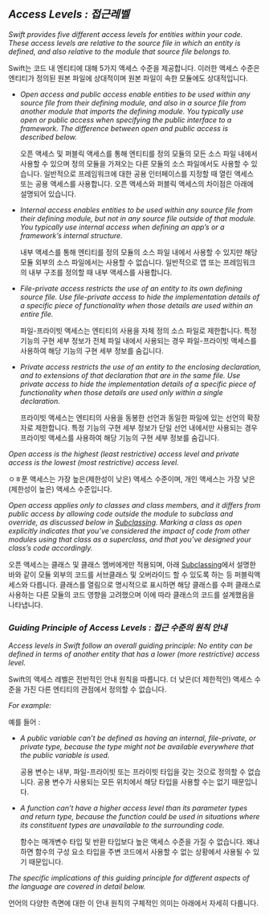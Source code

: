 ## *Access Levels : 접근레벨*

*Swift provides five different access levels for entities within your code. These access levels are relative to the source file in which an entity is defined, and also relative to the module that source file belongs to.*

Swift는 코드 내 엔티티에 대해 5가지 액세스 수준을 제공합니다. 이러한 액세스 수준은 엔티티가 정의된 원본 파일에 상대적이며 원본 파일이 속한 모듈에도 상대적입니다.

- *Open access and public access enable entities to be used within any source file from their defining module, and also in a source file from another module that imports the defining module. You typically use open or public access when specifying the public interface to a framework. The difference between open and public access is described below.*
  
  오픈 액세스 및 퍼블릭 액세스를 통해 엔티티를 정의 모듈의 모든 소스 파일 내에서 사용할 수 있으며 정의 모듈을 가져오는 다른 모듈의 소스 파일에서도 사용할 수 있습니다. 일반적으로 프레임워크에 대한 공용 인터페이스를 지정할 때 열린 액세스 또는 공용 액세스를 사용합니다. 오픈 액세스와 퍼블릭 액세스의 차이점은 아래에 설명되어 있습니다.

- *Internal access enables entities to be used within any source file from their defining module, but not in any source file outside of that module. You typically use internal access when defining an app’s or a framework’s internal structure.*
  
  내부 액세스를 통해 엔티티를 정의 모듈의 소스 파일 내에서 사용할 수 있지만 해당 모듈 외부의 소스 파일에서는 사용할 수 없습니다. 일반적으로 앱 또는 프레임워크의 내부 구조를 정의할 때 내부 액세스를 사용합니다.

- *File-private access restricts the use of an entity to its own defining source file. Use file-private access to hide the implementation details of a specific piece of functionality when those details are used within an entire file.*
  
  파일-프라이빗 액세스는 엔티티의 사용을 자체 정의 소스 파일로 제한합니다. 특정 기능의 구현 세부 정보가 전체 파일 내에서 사용되는 경우 파일-프라이빗 액세스를 사용하여 해당 기능의 구현 세부 정보를 숨깁니다.

- *Private access restricts the use of an entity to the enclosing declaration, and to extensions of that declaration that are in the same file. Use private access to hide the implementation details of a specific piece of functionality when those details are used only within a single declaration.*
  
  프라이빗 액세스는 엔티티의 사용을 동봉한 선언과 동일한 파일에 있는 선언의 확장자로 제한합니다. 특정 기능의 구현 세부 정보가 단일 선언 내에서만 사용되는 경우 프라이빗 액세스를 사용하여 해당 기능의 구현 세부 정보를 숨깁니다.

*Open access is the highest (least restrictive) access level and private access is the lowest (most restrictive) access level.*

ㅇㅎ푼 액세스는 가장 높은(제한성이 낮은) 액세스 수준이며, 개인 액세스는 가장 낮은(제한성이 높은) 액세스 수준입니다.

*Open access applies only to classes and class members, and it differs from public access by allowing code outside the module to subclass and override, as discussed below in [Subclassing](https://docs.swift.org/swift-book/documentation/the-swift-programming-language/accesscontrol#Subclassing). Marking a class as open explicitly indicates that you’ve considered the impact of code from other modules using that class as a superclass, and that you’ve designed your class’s code accordingly.*

오픈 액세스는 클래스 및 클래스 멤버에게만 적용되며, 아래 [Subclassing](https://docs.swift.org/swift-book/documentation/the-swift-programming-language/accesscontrol#Subclassing)에서 설명한 바와 같이 모듈 외부의 코드를 서브클래스 및 오버라이드 할 수 있도록 하는 등 퍼블릭액세스와 다릅니다. 클래스를 열림으로 명시적으로 표시하면 해당 클래스를 수퍼 클래스로 사용하는 다른 모듈의 코드 영향을 고려했으며 이에 따라 클래스의 코드를 설계했음을 나타냅니다.

### *Guiding Principle of Access Levels : 접근 수준의 원칙 안내*

*Access levels in Swift follow an overall guiding principle: No entity can be defined in terms of another entity that has a lower (more restrictive) access level.*

Swift의 액세스 레벨은 전반적인 안내 원칙을 따릅니다. 더 낮은(더 제한적인) 액세스 수준을 가진 다른 엔티티의 관점에서 정의할 수 없습니다.

*For example:*

예를 들어 :

- *A public variable can’t be defined as having an internal, file-private, or private type, because the type might not be available everywhere that the public variable is used.*
  
  공용 변수는 내부, 파일-프라이빗 또는 프라이빗 타입을 갖는 것으로 정의할 수 없습니다. 공용 변수가 사용되는 모든 위치에서 해당 타입을 사용할 수는 없기 때문입니다.

- *A function can’t have a higher access level than its parameter types and return type, because the function could be used in situations where its constituent types are unavailable to the surrounding code.*
  
  함수는 매개변수 타입 및 반환 타입보다 높은 액세스 수준을 가질 수 없습니다. 왜냐하면 함수의 구성 요소 타입을 주변 코드에서 사용할 수 없는 상황에서 사용될 수 있기 때문입니다.

*The specific implications of this guiding principle for different aspects of the language are covered in detail below.*

언어의 다양한 측면에 대한 이 안내 원칙의 구체적인 의미는 아래에서 자세히 다룹니다.

